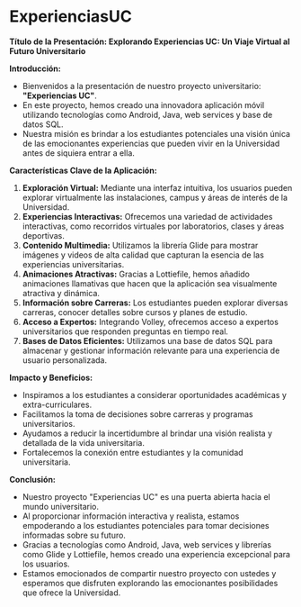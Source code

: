 # ExperienciasUC
**Título de la Presentación: Explorando Experiencias UC: Un Viaje Virtual al Futuro Universitario**

**Introducción:**
- Bienvenidos a la presentación de nuestro proyecto universitario: **"Experiencias UC"**.
- En este proyecto, hemos creado una innovadora aplicación móvil utilizando tecnologías como Android, Java, web services y base de datos SQL.
- Nuestra misión es brindar a los estudiantes potenciales una visión única de las emocionantes experiencias que pueden vivir en la Universidad antes de siquiera entrar a ella.

**Características Clave de la Aplicación:**
1. **Exploración Virtual:** Mediante una interfaz intuitiva, los usuarios pueden explorar virtualmente las instalaciones, campus y áreas de interés de la Universidad.
2. **Experiencias Interactivas:** Ofrecemos una variedad de actividades interactivas, como recorridos virtuales por laboratorios, clases y áreas deportivas.
3. **Contenido Multimedia:** Utilizamos la librería Glide para mostrar imágenes y videos de alta calidad que capturan la esencia de las experiencias universitarias.
4. **Animaciones Atractivas:** Gracias a Lottiefile, hemos añadido animaciones llamativas que hacen que la aplicación sea visualmente atractiva y dinámica.
5. **Información sobre Carreras:** Los estudiantes pueden explorar diversas carreras, conocer detalles sobre cursos y planes de estudio.
6. **Acceso a Expertos:** Integrando Volley, ofrecemos acceso a expertos universitarios que responden preguntas en tiempo real.
7. **Bases de Datos Eficientes:** Utilizamos una base de datos SQL para almacenar y gestionar información relevante para una experiencia de usuario personalizada.

**Impacto y Beneficios:**
- Inspiramos a los estudiantes a considerar oportunidades académicas y extra-curriculares.
- Facilitamos la toma de decisiones sobre carreras y programas universitarios.
- Ayudamos a reducir la incertidumbre al brindar una visión realista y detallada de la vida universitaria.
- Fortalecemos la conexión entre estudiantes y la comunidad universitaria.

**Conclusión:**
- Nuestro proyecto "Experiencias UC" es una puerta abierta hacia el mundo universitario.
- Al proporcionar información interactiva y realista, estamos empoderando a los estudiantes potenciales para tomar decisiones informadas sobre su futuro.
- Gracias a tecnologías como Android, Java, web services y librerías como Glide y Lottiefile, hemos creado una experiencia excepcional para los usuarios.
- Estamos emocionados de compartir nuestro proyecto con ustedes y esperamos que disfruten explorando las emocionantes posibilidades que ofrece la Universidad.
